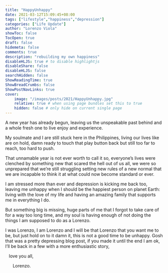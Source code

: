 ```yaml
---
title: "HappyUnhappy"
date: 2021-03-12T15:09:45+08:00
tags: ["lifestyle","happiness","depression"]
categories: ["Life Update"]
author: "Lorenzo Viola"
showToc: false
TocOpen: true
draft: false
hidemeta: false
comments: true
description: "rebuilding my own happiness"
disableHLJS: true # to disable highlightjs
disableShare: false
disableHLJS: false
searchHidden: false
ShowReadingTime: true
ShowBreadCrumbs: false
ShowPostNavLinks: true
cover:
    image: "/images/posts/2021/HappyUnhappy.jpg"
    relative: true # when using page bundles set this to true
    hidden: false # only hide on current single page
---
```


A new year has already begun, leaving us the unspeakable past behind and a whole fresh one to live enjoy and experience.
<!--more-->
My soulmate and I are still stuck here in the Philippines, living our lives like are on hold, damn ready to touch that play button back but still too far to reach, too hard to push.

That unnamable year is not ever worth to call it so, everyone’s lives were clenched by something new that scared the hell out of us all, we were so unprepared that we’re still struggling setting new rules of a new normal that we are incapable to think it at what could now become standard or ever.

I am stressed more than ever and depression is kicking me back too, leaving me unhappy when I should be the happiest person on planet Earth: living with the love of my life and having an amazing family that supports me in everything I do.

But something big is missing, huge parts of me that I forgot to take care of for a way too long time, and my soul is having enough of not doing the things I am supposed to do as a Lorenzo.

I was Lorenzo, I am Lorenzo and I will be that Lorenzo that you want me to be, but just hold on to it damn it, this is not a good time to be unhappy.
Gosh that was a pretty depressing blog post, if you made it until the end I am ok, I’ll be back in a few with a more enthusiastic story,

&nbsp;&nbsp;&nbsp;love you all,

&nbsp;&nbsp;&nbsp;&nbsp;&nbsp;&nbsp;Lorenzo.	